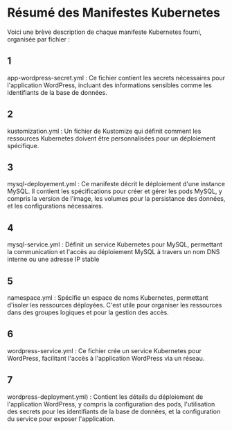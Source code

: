 # Résumé des Manifestes Kubernetes

Voici une brève description de chaque manifeste Kubernetes fourni, organisée par fichier :

## 1
app-wordpress-secret.yml : Ce fichier contient les secrets nécessaires pour l'application WordPress, incluant  des informations sensibles comme les identifiants de la base de données.

## 2
kustomization.yml : Un fichier de Kustomize qui définit comment les ressources Kubernetes doivent être personnalisées pour un déploiement spécifique.

## 3
mysql-deployement.yml : Ce manifeste décrit le déploiement d'une instance MySQL. Il contient les spécifications pour créer et gérer les pods MySQL, y compris la version de l'image, les volumes pour la persistance des données, et les configurations nécessaires.

## 4 
mysql-service.yml : Définit un service Kubernetes pour MySQL, permettant la communication et l'accès au déploiement MySQL à travers un nom DNS interne ou une adresse IP stable

## 5 
namespace.yml : Spécifie un espace de noms Kubernetes, permettant d'isoler les ressources déployées. C'est utile pour organiser les ressources dans des groupes logiques et pour la gestion des accès.

## 6 
wordpress-service.yml : Ce fichier crée un service Kubernetes pour WordPress, facilitant l'accès à l'application WordPress via un réseau.

## 7
wordpress-deployment.yml) : Contient les détails du déploiement de l'application WordPress, y compris la configuration des pods, l'utilisation des secrets pour les identifiants de la base de données, et la configuration du service pour exposer l'application.
